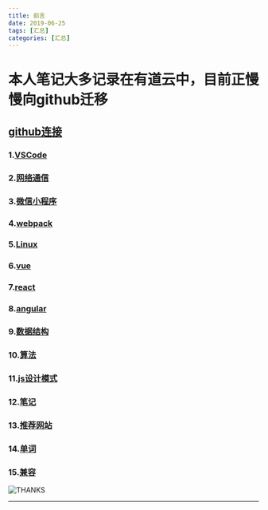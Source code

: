 ```yaml
---
title: 前言
date: 2019-06-25
tags: [汇总]
categories: [汇总]
---
```


# 本人笔记大多记录在有道云中，目前正慢慢向github迁移

<!--more-->
<!--[github图床] https://raw.githubusercontent.com/zc1789284658/Code-Note/master/ -->
<!--[测试链接](https://github.com/zc1789284658/Code-Note/edit/master/README.md)-->

<!--欢迎进行[百度](https://www.baidu.com) -->

<!--也欢迎各种[跤流](https://space.bilibili.com/335434431)-->

<!--更更欢迎`star`以及`fork`-->
## [github连接](https://github.com/zc1789284658/Code-Note)

### 1.[VSCode](https://github.com/zc1789284658/Code-Note/blob/master/VSCode/main.md)

### 2.[网络通信](https://github.com/zc1789284658/Code-Note/blob/master/Net/main.md)

### 3.[微信小程序](https://github.com/zc1789284658/Code-Note/blob/master/WX/main.md)

### 4.[webpack](https://github.com/zc1789284658/Code-Note/blob/master/webpack/main.md)

### 5.[Linux](https://github.com/zc1789284658/Code-Note/blob/master/linux/main.md)

### 6.[vue](https://github.com/zc1789284658/Code-Note/blob/master/vue/main.md)

### 7.[react](https://github.com/zc1789284658/Code-Note/blob/master/react/main.md)

### 8.[angular](https://github.com/zc1789284658/Code-Note/blob/master/ng/main.md)

### 9.[数据结构](https://github.com/zc1789284658/Code-Note/blob/master/data-structrue/main.md)

### 10.[算法](https://github.com/zc1789284658/Code-Note/blob/master/algorithm/main.md)

### 11.[js设计模式](https://github.com/zc1789284658/Code-Note/blob/master/design-pattern/main.md)

### 12.[笔记](https://github.com/zc1789284658/Code-Note/blob/master/notes/main.md)

### 13.[推荐网站](https://github.com/zc1789284658/Code-Note/blob/master/webSites/main.md)

### 14.[单词](https://github.com/zc1789284658/Code-Note/blob/master/words/main.md)

### 15.[兼容](https://github.com/zc1789284658/Code-Note/blob/master/compatible/main.md)

![THANKS](https://avatars2.githubusercontent.com/u/15063583?s=40&v=4)



---

[](这是样式表)
<style>
.color__main{color:#00a0e9}
</style>